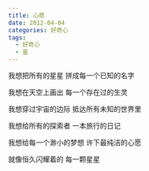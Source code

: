 ```yaml
---
title: 心愿
date: 2012-04-04
categories: 好奇心
tags:
  - 好奇心
  - 星
---
```


我想把所有的星星
拼成每一个已知的名字
<!--more-->
我想在天空上画出
每一个存在过的生灵

我想穿过宇宙的边际
抵达所有未知的世界里

我想给所有的探索者
一本旅行的日记

我想给每一个渺小的梦想
许下最纯洁的心愿

就像恒久闪耀着的
每一颗星星